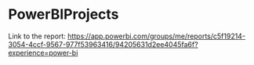 # PowerBIProjects

Link to the report: https://app.powerbi.com/groups/me/reports/c5f19214-3054-4ccf-9567-977f53963416/94205631d2ee4045fa6f?experience=power-bi

